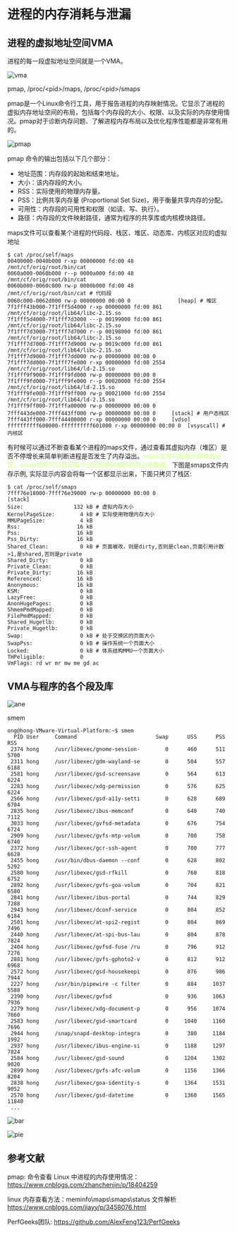 # 进程的内存消耗与泄漏

## 进程的虚拟地址空间VMA
进程的每一段虚拟地址空间就是一个VMA。

![vma](image-37.png)


pmap, /proc/\<pid>/maps, /proc/\<pid>/smaps

pmap是一个Linux命令行工具，用于报告进程的内存映射情况。它显示了进程的虚拟内存地址空间的布局，包括每个内存段的大小、权限、以及实际的内存使用情况。pmap对于诊断内存问题、了解进程内存布局以及优化程序性能都是非常有用的。


![pmap](image-38.png)

pmap 命令的输出包括以下几个部分：

- 地址范围：内存段的起始和结束地址。
- 大小：该内存段的大小。
- RSS：实际使用的物理内存量。
- PSS：比例共享内存量 (Proportional Set Size)，用于衡量共享内存的分配。
- 可用性：内存段的可用性和权限（如读、写、执行）。
- 路径：内存段的文件映射路径，通常为程序的共享库或内核模块路径。


maps文件可以查看某个进程的代码段、栈区、堆区、动态库、内核区对应的虚拟地址
```shell
$ cat /proc/self/maps 
00400000-0040b000 r-xp 00000000 fd:00 48              /mnt/cf/orig/root/bin/cat
0060a000-0060b000 r--p 0000a000 fd:00 48              /mnt/cf/orig/root/bin/cat
0060b000-0060c000 rw-p 0000b000 fd:00 48              /mnt/cf/orig/root/bin/cat # 代码段
0060c000-0062d000 rw-p 00000000 00:00 0               [heap] # 堆区
7f1fff43b000-7f1fff5d4000 r-xp 00000000 fd:00 861   /mnt/cf/orig/root/lib64/libc-2.15.so
7f1fff5d4000-7f1fff7d3000 ---p 00199000 fd:00 861  /mnt/cf/orig/root/lib64/libc-2.15.so
7f1fff7d3000-7f1fff7d7000 r--p 00198000 fd:00 861   /mnt/cf/orig/root/lib64/libc-2.15.so
7f1fff7d7000-7f1fff7d9000 rw-p 0019c000 fd:00 861   /mnt/cf/orig/root/lib64/libc-2.15.so
7f1fff7d9000-7f1fff7dd000 rw-p 00000000 00:00 0 
7f1fff7dd000-7f1fff7fe000 r-xp 00000000 fd:00 2554  /mnt/cf/orig/root/lib64/ld-2.15.so
7f1fff9f9000-7f1fff9fd000 rw-p 00000000 00:00 0 
7f1fff9fd000-7f1fff9fe000 r--p 00020000 fd:00 2554  /mnt/cf/orig/root/lib64/ld-2.15.so
7f1fff9fe000-7f1fff9ff000 rw-p 00021000 fd:00 2554  /mnt/cf/orig/root/lib64/ld-2.15.so
7f1fff9ff000-7f1fffa00000 rw-p 00000000 00:00 0 
7fff443de000-7fff443ff000 rw-p 00000000 00:00 0     [stack] # 用户态栈区
7fff443ff000-7fff44400000 r-xp 00000000 00:00 0     [vdso]
ffffffffff600000-ffffffffff601000 r-xp 00000000 00:00 0  [vsyscall] # 内核区
```

有时候可以通过不断查看某个进程的maps文件，通过查看其虚拟内存（堆区）是否不停增长来简单判断进程是否发生了内存溢出。<font color=#dfa>**maps文件只能显示简单的分区，smap文件可以显示每个分区的更详细的内存占用数据。**</font>下图是smaps文件内存示例, 实际显示内容会将每一个区都显示出来，下面只拷贝了栈区:

```shell
$ cat /proc/self/smaps 
7fff76e18000-7fff76e39000 rw-p 00000000 00:00 0                          [stack]
Size:                132 kB # 虚拟内存大小
KernelPageSize:        4 kB # 实际使用物理内存大小
MMUPageSize:           4 kB
Rss:                  16 kB
Pss:                  16 kB
Pss_Dirty:            16 kB
Shared_Clean:          0 kB # 页面被改，则是dirty,否则是clean,页面引用计数>1,是shared,否则是private
Shared_Dirty:          0 kB
Private_Clean:         0 kB
Private_Dirty:        16 kB
Referenced:           16 kB
Anonymous:            16 kB
KSM:                   0 kB
LazyFree:              0 kB
AnonHugePages:         0 kB
ShmemPmdMapped:        0 kB
FilePmdMapped:         0 kB
Shared_Hugetlb:        0 kB
Private_Hugetlb:       0 kB
Swap:                  0 kB # 处于交换区的页面大小
SwapPss:               0 kB # 操作系统一个页面大小
Locked:                0 kB # 体系结构MMU一个页面大小 
THPeligible:           0
VmFlags: rd wr mr mw me gd ac 
```


## VMA与程序的各个段及库

![ane](image-39.png)


smem

```shell
ong@hong-VMware-Virtual-Platform:~$ smem 
  PID User     Command                         Swap      USS      PSS      RSS 
 2374 hong     /usr/libexec/gnome-session-        0      460      511     5700 
 2311 hong     /usr/libexec/gdm-wayland-se        0      504      557     6188 
 2581 hong     /usr/libexec/gsd-screensave        0      564      613     6224 
 2283 hong     /usr/libexec/xdg-permission        0      576      625     6224 
 2566 hong     /usr/libexec/gsd-a11y-setti        0      628      689     6704 
 2835 hong     /usr/libexec/ibus-memconf          0      648      740     7112 
 3033 hong     /usr/libexec/gvfsd-metadata        0      676      754     6724 
 2909 hong     /usr/libexec/gvfs-mtp-volum        0      700      758     6740 
 2372 hong     /usr/libexec/gcr-ssh-agent         0      700      777     6628 
 2455 hong     /usr/bin/dbus-daemon --conf        0      628      802     5292 
 2580 hong     /usr/libexec/gsd-rfkill            0      760      818     6752 
 2892 hong     /usr/libexec/gvfs-goa-volum        0      704      821     6580 
 2841 hong     /usr/libexec/ibus-portal           0      744      829     7288 
 2943 hong     /usr/libexec/dconf-service         0      804      852     6184 
 2501 hong     /usr/libexec/at-spi2-regist        0      804      869     7496 
 2440 hong     /usr/libexec/at-spi-bus-lau        0      804      878     7824 
 2404 hong     /usr/libexec/gvfsd-fuse /ru        0      796      912     7276 
 2881 hong     /usr/libexec/gvfs-gphoto2-v        0      812      912     6968 
 2572 hong     /usr/libexec/gsd-housekeepi        0      876      986     7944 
 2227 hong     /usr/bin/pipewire -c filter        0      884     1037     5588 
 2390 hong     /usr/libexec/gvfsd                 0      936     1063     7936 
 2279 hong     /usr/libexec/xdg-document-p        0      956     1074     7660 
 2583 hong     /usr/libexec/gsd-smartcard         0     1040     1160     7696 
 2944 hong     /snap/snapd-desktop-integra        0      380     1184     1992 
 2937 hong     /usr/libexec/ibus-engine-si        0     1188     1297     7824 
 2584 hong     /usr/libexec/gsd-sound             0     1204     1302     9020 
 2899 hong     /usr/libexec/gvfs-afc-volum        0     1156     1366     8204 
 2838 hong     /usr/libexec/goa-identity-s        0     1364     1531     9052 
 2570 hong     /usr/libexec/gsd-datetime          0     1360     1565    11840 
 ...
```

![bar](image-40.png)

![pie](image-41.png)


## 参考文献
pmap: 命令查看 Linux 中进程的内存使用情况：
https://www.cnblogs.com/zhanchenjin/p/18404259

linux 内存查看方法：meminfo\maps\smaps\status 文件解析
https://www.cnblogs.com/jiayy/p/3458076.html

PerfGeeks团队:
https://github.com/AlexFeng123/PerfGeeks